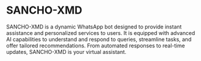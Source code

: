 # SANCHO-XMD
SANCHO-XMD is a dynamic WhatsApp bot designed to provide instant assistance and personalized services to users. It is equipped with advanced AI capabilities to understand and respond to queries, streamline tasks, and offer tailored recommendations. From automated responses to real-time updates, SANCHO-XMD is your virtual assistant.
